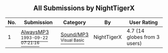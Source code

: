 ﻿<div align="center">

## All Submissions by NightTigerX

</div>

No.  | Submission | Category | By   | User Rating
---- | ---------- | -------- | ---- | -----------
1 | [AlwaysMP3<br /><sup>1993-09-22 07:21:16</sup>](https://github.com/Planet-Source-Code/nighttigerx-alwaysmp3__1-11611) | [Sound/MP3<br /><sup>Visual Basic</sup>](../ByCategory/sound-mp3__1-45.md) | NightTigerX | 4.7 (14 globes from 3 users)
